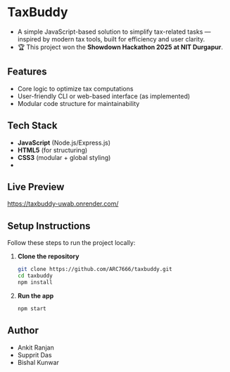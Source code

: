# TaxBuddy

- A simple JavaScript-based solution to simplify tax-related tasks — inspired by modern tax tools, built for efficiency and user clarity.
- 🏆 This project won the **Showdown Hackathon 2025 at NIT Durgapur**.

## Features
- Core logic to optimize tax computations
- User-friendly CLI or web-based interface (as implemented)
- Modular code structure for maintainability

## Tech Stack
 
- **JavaScript** (Node.js/Express.js) 
- **HTML5** (for structuring)
- **CSS3** (modular + global styling)
- 
## Live Preview
https://taxbuddy-uwab.onrender.com/

## Setup Instructions

Follow these steps to run the project locally:

1. **Clone the repository**
   ```bash
   git clone https://github.com/ARC7666/taxbuddy.git
   cd taxbuddy
   npm install

3.  **Run the app**
    ```bash
    npm start

## Author
- Ankit Ranjan    
- Supprit Das
- Bishal Kunwar  
